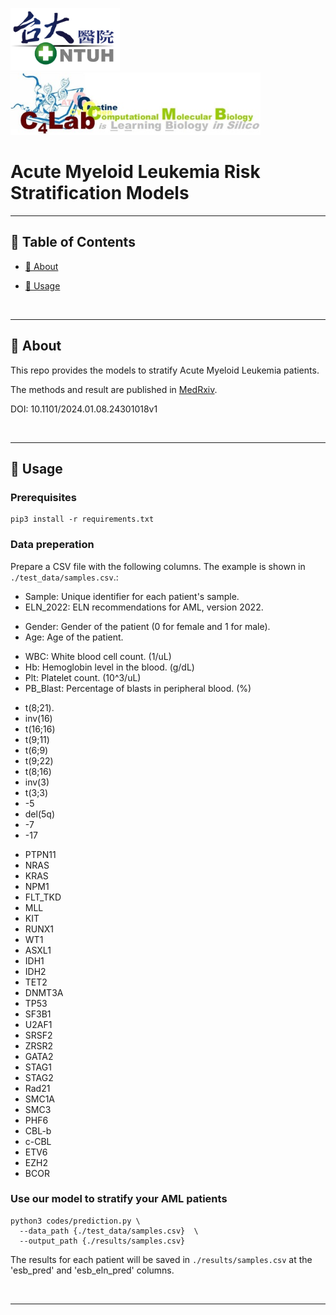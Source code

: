 <p align="left">
  <a href="https://www.ntuh.gov.tw/ntuh/ntuhgroup.jsp" rel="noopener">
  <img width=175px height=100px src="./asserts/ntuh.png" style="margin-right: 200px;"></a>
  <a href="https://c4lab.bime.ntu.edu.tw/" rel="noopener">
  <img width=400px height=100px src="./asserts/c4lab.jpg"></a>
</p>


# Acute Myeloid Leukemia Risk Stratification Models

---

## 📝 Table of Contents

- [🧐 About](#about)
<!-- - [✨ Results](#results) -->
- [💊 Usage](#usage)
<!-- - [🏁 Method](#method)
- [⛏️ Model](#model) -->

<br>

---

## 🧐 About <a name = "about"></a>

This repo provides the models to stratify Acute Myeloid Leukemia patients.

The methods and result are published in [MedRxiv](https://www.medrxiv.org/content/10.1101/2024.01.08.24301018v1).

DOI: 10.1101/2024.01.08.24301018v1

<br>

---

<!-- ## ✨ Results <a name = "results"></a>

<br>

--- -->

## 💊 Usage <a name="usage"></a>

### Prerequisites
```
pip3 install -r requirements.txt
```

### Data preperation

Prepare a CSV file with the following columns. The example is shown in `./test_data/samples.csv`.:
- Sample: Unique identifier for each patient's sample.
- ELN_2022: ELN recommendations for AML, version 2022.

<!-- Clinical Features: -->
- Gender: Gender of the patient (0 for female and 1 for male).
- Age: Age of the patient.

<!-- Hematological Features: -->
- WBC: White blood cell count. (1/uL)
- Hb: Hemoglobin level in the blood. (g/dL)
- Plt: Platelet count. (10^3/uL)
- PB_Blast: Percentage of blasts in peripheral blood. (%)

<!-- Karyotype Features: Cytogenetic abnormalities. -->
- t(8;21).
- inv(16)
- t(16;16)
- t(9;11)
- t(6;9)
- t(9;22)
- t(8;16)
- inv(3)
- t(3;3)
- -5
- del(5q)
- -7
- -17

<!-- Gene Mutation Features: -->
- PTPN11
- NRAS
- KRAS
- NPM1
- FLT_TKD
- MLL
- KIT
- RUNX1
- WT1
- ASXL1
- IDH1
- IDH2
- TET2
- DNMT3A
- TP53
- SF3B1
- U2AF1
- SRSF2
- ZRSR2
- GATA2
- STAG1
- STAG2
- Rad21
- SMC1A
- SMC3
- PHF6
- CBL-b
- c-CBL
- ETV6
- EZH2
- BCOR


### Use our model to stratify your AML patients
```
python3 codes/prediction.py \
  --data_path {./test_data/samples.csv}  \
  --output_path {./results/samples.csv}
```

The results for each patient will be saved in `./results/samples.csv` at the 'esb_pred' and 'esb_eln_pred' columns.


<br>

---

<!-- ## 🏁 Method <a name = "method"></a>

### Preprocessing <a name = "preprocessing"></a>

<img width=500px height=350px src="./asserts/preprocessing.png"></a>

### Model Hyperparameters Optimization <a name = "hyperparameters"></a>

### Model Training <a name = "training"></a>


<br>

---

## ⛏️ Model <a name = "model"></a>

- [Logistic Regression](https://scikit-learn.org/stable/modules/generated/sklearn.linear_model.LogisticRegression.html)
- [K Nearest Neighbor (KNN)](https://scikit-learn.org/stable/modules/generated/sklearn.neighbors.KNeighborsClassifier.html)
- [Support Vector Classification (SVC)](https://scikit-learn.org/stable/modules/generated/sklearn.svm.SVC.html)
- [Random Forest](https://scikit-learn.org/stable/modules/generated/sklearn.ensemble.RandomForestClassifier.html)
- [XGBoost](https://xgboost.readthedocs.io/en/stable/)
- [LightGBM](https://lightgbm.readthedocs.io/en/v3.3.2/)
- [1D-CNN](https://pytorch.org/docs/stable/generated/torch.nn.Conv1d.html)

 -->




